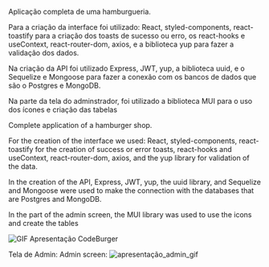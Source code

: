 Aplicação completa de uma hamburgueria.

Para a criação da interface foi utilizado: React, styled-components, react-toastify para a criação dos toasts de sucesso ou erro, os react-hooks e useContext, react-router-dom, axios, e a biblioteca yup para fazer a validação dos dados.

Na criação da API foi utilizado Express, JWT, yup, a biblioteca uuid, e o Sequelize e Mongoose para fazer a conexão com os bancos de dados que são o Postgres e MongoDB.

Na parte da tela do adminstrador, foi utilizado a biblioteca MUI para o uso dos ícones e criação das tabelas


Complete application of a hamburger shop.

For the creation of the interface we used: React, styled-components, react-toastify for the creation of success or error toasts, react-hooks and useContext, react-router-dom, axios, and the yup library for validation of the data.

In the creation of the API, Express, JWT, yup, the uuid library, and Sequelize and Mongoose were used to make the connection with the databases that are Postgres and MongoDB.


In the part of the admin screen, the MUI library was used to use the icons and create the tables

![GIF Apresentação CodeBurger](https://user-images.githubusercontent.com/88170288/155321416-10daeb45-6a5c-4123-af3e-ec0fcdb6ac68.gif)

Tela de Admin:
Admin screen:
![apresentação_admin_gif](https://user-images.githubusercontent.com/88170288/156865212-f2dd9f3c-0c6e-4c5b-bc85-f2688746d31a.gif)
